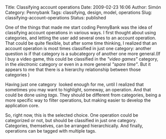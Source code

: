 Title: Classifying account operations
Date: 2009-02-23 16:06
Author: Simón
Category: Pennybank
Tags: classifying, design, model, operations
Slug: classifying-account-operations
Status: published

One of the things that made me start coding PennyBank was the idea of
classifying account operations in various ways. I first thought about
using categories, and letting the user add several ones to an account
operation. That could be quite flexible, but after some time thinking, I
realized that an account operation is most times classified in just one
category: another question is if that category is a subcategory of
another one more general.(If I buy a video game, this could be
classified in the *"video games"* category, in the *electronic* category
or even in a more general *"spare time"*. But it appears to me that
there is a hierarchy relationship between those categories )

Having just one category  looked enough for me, until I realized that
sometimes you may want to highlight, someway, an operation. And that
could be done using *tags*. They should be different from categories,
being a more specific way to filter operations, but making easier to
develop the application core.

So, right now, this is the selected choice. One operation could be
categorized or not, but should be classified in just one category.
Categories, themselves, can be arranged hierarchically. And finally,
operations can be tagged with multiple tags.
